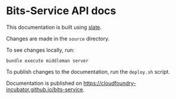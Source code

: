 # Bits-Service API docs

This documentation is built using [slate](https://github.com/lord/slate).

Changes are made in the `source` directory.

To see changes locally, run:

```
bundle execute middleman server
```

To publish changes to the documentation, run the `deploy.sh` script.

Documentation is published on https://cloudfoundry-incubator.github.io/bits-service.
